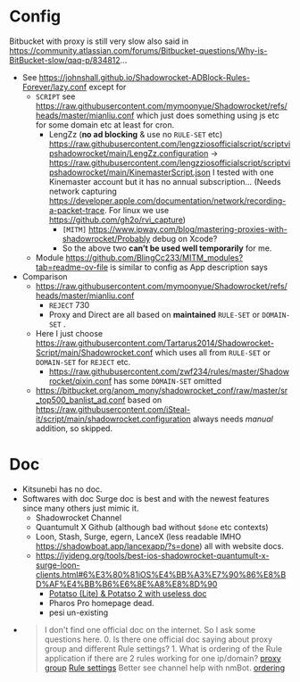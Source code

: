 # Config
Bitbucket with proxy is still very slow also said in https://community.atlassian.com/forums/Bitbucket-questions/Why-is-BitBucket-slow/qaq-p/834812...
- See https://johnshall.github.io/Shadowrocket-ADBlock-Rules-Forever/lazy.conf except for
  - `SCRIPT` see https://raw.githubusercontent.com/mymoonyue/Shadowrocket/refs/heads/master/mianliu.conf which just does something using js etc for some domain etc at least for cron.
    - LengZz (**no ad blocking** & use no `RULE-SET` etc) https://raw.githubusercontent.com/lengzziosofficialscript/scriptvipshadowrocket/main/LengZz.configuration → https://raw.githubusercontent.com/lengzziosofficialscript/scriptvipshadowrocket/main/KinemasterScript.json
    I tested with one Kinemaster account but it has no annual subscription… (Needs network capturing https://developer.apple.com/documentation/network/recording-a-packet-trace. For linux we use https://github.com/gh2o/rvi_capture)
      - `[MITM]` https://www.ipway.com/blog/mastering-proxies-with-shadowrocket/Probably debug on Xcode?
      - So the above two **can’t be used well temporarily** for me.
  - Module https://github.com/BlingCc233/MITM_modules?tab=readme-ov-file is similar to config as App description says
- Comparison
  - https://raw.githubusercontent.com/mymoonyue/Shadowrocket/refs/heads/master/mianliu.conf
    - `REJECT` 730
    - Proxy and Direct are all based on **maintained** `RULE-SET` or `DOMAIN-SET` .
  - Here I just choose https://raw.githubusercontent.com/Tartarus2014/Shadowrocket-Script/main/Shadowrocket.conf which uses all from `RULE-SET` or `DOMAIN-SET` for `REJECT` etc.
    - https://raw.githubusercontent.com/zwf234/rules/master/Shadowrocket/qixin.conf has some `DOMAIN-SET` omitted
  - https://bitbucket.org/anom_mony/shadowrocket_conf/raw/master/sr_top500_banlist_ad.conf based on https://raw.githubusercontent.com/iSteal-it/script/main/shadowrocket.configuration always needs *manual* addition, so skipped.
# Doc
- Kitsunebi has no doc.
- Softwares with doc
  Surge doc is best and with the newest features since many others just mimic it.
  - Shadowrocket Channel
  - Quantumult X Github (although bad without `$done` etc contexts)
  - Loon, Stash, Surge, egern, LanceX (less readable IMHO https://shadowboat.app/lancexapp/?s=done) all with website docs.
  - https://iyideng.org/tools/best-ios-shadowrocket-quantumult-x-surge-loon-clients.html#6%E3%80%81iOS%E4%BB%A3%E7%90%86%E8%BD%AF%E4%BB%B6%E6%8E%A8%E8%8D%90
    - [Potatso (Lite) & Potatso 2 with useless doc](https://www.potatso.com/docs)
    - Pharos Pro homepage dead.
    - pesi un-existing
- > I don't find one official doc on the internet. So I ask some questions here. 0. Is there one official doc saying about proxy group and different Rule settings? 1. What is ordering of the Rule application if there are 2 rules working for one ip/domain?
  [proxy group](https://github.com/LOWERTOP/Shadowrocket?tab=readme-ov-file#%E4%BB%A3%E7%90%86%E5%88%86%E7%BB%84%E7%B1%BB%E5%9E%8B)
  [Rule settings](https://github.com/LOWERTOP/Shadowrocket?tab=readme-ov-file#%E8%A7%84%E5%88%99%E7%B1%BB%E5%9E%8B)
  Better see channel help with nmBot.
  [ordering](https://github.com/LOWERTOP/Shadowrocket?tab=readme-ov-file#%E8%A7%84%E5%88%99%E4%BC%98%E5%85%88%E7%BA%A7)